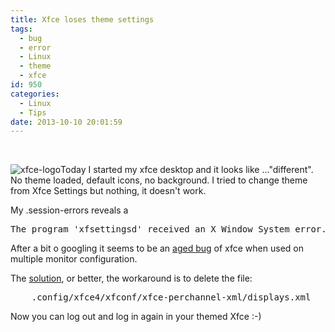```yaml
---
title: Xfce loses theme settings
tags:
  - bug
  - error
  - Linux
  - theme
  - xfce
id: 950
categories:
  - Linux
  - Tips
date: 2013-10-10 20:01:59
---
```


&nbsp;

![xfce-logo](/images/2014/10/xfce-logo.jpg)Today I started my xfce desktop and it looks like ..."different". No theme loaded, default icons, no background. I tried to change theme from Xfce Settings but nothing, it doesn't work.

My .session-errors reveals a
<pre>The program 'xfsettingsd' received an X Window System error.</pre>
After a bit o googling it seems to be an [aged bug](https://bugzilla.redhat.com/show_bug.cgi?id=867455) of xfce when used on multiple monitor configuration.

The [solution](http://suluke.blogspot.it/2013/07/xfce-suddenly-not-applying-any-themes.html), or better, the workaround is to delete the file:
<pre>
    .config/xfce4/xfconf/xfce-perchannel-xml/displays.xml
</pre>
Now you can log out and log in again in your themed Xfce :-)
